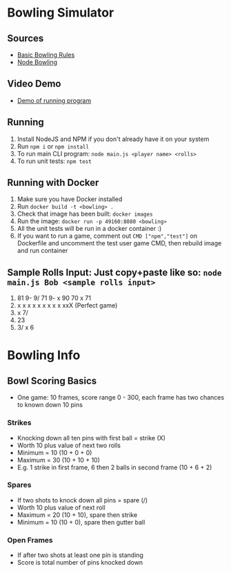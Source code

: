 # Bowling Simulator

## Sources
- [Basic Bowling Rules](https://www.thoughtco.com/bowling-scoring-420895)
- [Node Bowling](https://www.npmjs.com/package/bowling)

## Video Demo
- [Demo of running program](https://drive.google.com/file/d/1wEYGufpnLFSb_AD_jJxx6GW5tRyhZRJQ/view)

## Running
1. Install NodeJS and NPM if you don't already have it on your system
2. Run `npm i` or `npm install`
3. To run main CLI program: `node main.js <player name> <rolls>`
4. To run unit tests: `npm test`

## Running with Docker
1. Make sure you have Docker installed
2. Run `docker build -t <bowling> .`
3. Check that image has been built: `docker images`
4. Run the image: `docker run -p 49160:8080 <bowling>`
5. All the unit tests will be run in a docker container :)
6. If you want to run a game, comment out `CMD ["npm","test"]` on Dockerfile and uncomment the test user game CMD, then rebuild image and run container

## Sample Rolls Input: Just copy+paste like so: `node main.js Bob <sample rolls input>`
1. 81 9- 9/ 71 9- x 90 70 x 71
2. x x x x x x x x x xxX (Perfect game)
3. x 7/
4. 23
5. 3/ x 6

# Bowling Info

## Bowl Scoring Basics
- One game: 10 frames, score range 0 - 300, each frame has two chances to known down 10 pins

### Strikes
- Knocking down all ten pins with first ball = strike (X)
- Worth 10 plus value of next two rolls
- Minimum = 10 (10 + 0 + 0)
- Maximum = 30 (10 + 10 + 10)
- E.g. 1 strike in first frame, 6 then 2 balls in second frame (10 + 6 + 2)

### Spares
- If two shots to knock down all pins = spare (/)
- Worth 10 plus value of next roll
- Maximum = 20 (10 + 10), spare then strike
- Minimum = 10 (10 + 0), spare then gutter ball

### Open Frames
- If after two shots at least one pin is standing
- Score is total number of pins knocked down